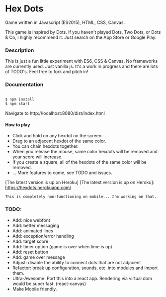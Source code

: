 # Hex Dots
Game written in Javascript (ES2015), HTML, CSS, Canvas.

This game is inspired by Dots. If you haven't played Dots, Two Dots, or Dots & Co, I highly recommend it. Just search on the App Store or Google Play.

### Description
This is just a fun little experiment with ES6, CSS & Canvas.
No frameworks are currently used. Just vanilla js.
It's a work in progress and there are lots of TODO's.
Feel free to fork and pitch in!

### Documentation
```bash

$ npm install
$ npm start

```

Navigate to http://localhost:8080/dist/index.html

#### How to play
- Click and hold on any hexdot on the screen.
- Drag to an adjacent hexdot of the same color.
- You can chain hexdots together.
- When you release the mouse, same color hexdots will be removed and your score will increase.
- If you create a square, all of the hexdots of the same color will be removed.
- ... More features to come, see TODO and issues.

[The latest version is up on Heroku]
[The latest version is up on Heroku]: https://hexdots.herokuapp.com/

`This is completely non-functioning on mobile... I'm working on that.`

### TODO:
- Add: nice webfont
- Add: better messaging
- Add: animated lines
- Add: exception/error handling
- Add: target score
- Add: timer option (game is over when time is up)
- Add: reset button
- Add: game over message
- Adjust: disable the ability to connect dots that are not adjacent
- Refactor: break up configuration, sounds, etc. into modules and import them.
- Ultra-Awesome: Port this into a react app. Rendering via virtual dom would be super fast. (react-canvas)
- Make Mobile friendly.
